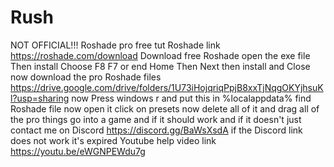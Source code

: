 # Rush
NOT OFFICIAL!!! Roshade pro free tut    Roshade link https://roshade.com/download
Download free Roshade open the exe file Then install Choose F8 F7 or end Home Then Next then install and Close now download the pro Roshade files https://drive.google.com/drive/folders/1U73iHojqriqPpjB8xxTjNqgOKYjhsuKl?usp=sharing
now Press windows r and put this in %localappdata% find Roshade file now open it click on presets now delete all of it and drag all of the pro things go into a game and if it should work and if it doesn't just contact me on Discord https://discord.gg/BaWsXsdA if the Discord link does not work it's expired Youtube help video link https://youtu.be/eWGNPEWdu7g
